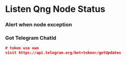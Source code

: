 # Listen Qng Node Status

### Alert when node exception 


### Got Telegram ChatId

```json
# token use own
visit https://api.telegram.org/bot<token>/getUpdates
```
